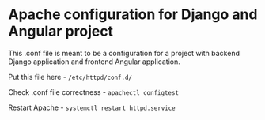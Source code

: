 # Apache configuration for Django and Angular project

This .conf file is meant to be a configuration for a project with backend Django application and frontend Angular application.

Put this file here - `/etc/httpd/conf.d/`

Check .conf file correctness - `apachectl configtest`

Restart Apache - `systemctl restart httpd.service`
